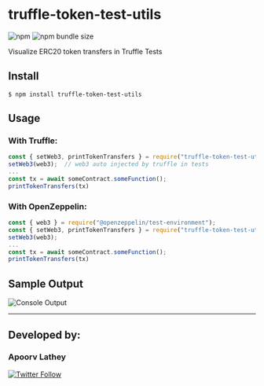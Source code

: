 # truffle-token-test-utils
![npm](https://img.shields.io/npm/v/truffle-token-test-utils)
![npm bundle size](https://img.shields.io/bundlephobia/min/truffle-token-test-utils)

Visualize ERC20 token transfers in Truffle Tests

## Install

```
$ npm install truffle-token-test-utils
```

## Usage
### With Truffle:

```js
const { setWeb3, printTokenTransfers } = require("truffle-token-test-utils");
setWeb3(web3);  // web3 auto injected by truffle in tests
...
const tx = await someContract.someFunction();
printTokenTransfers(tx)
```
### With OpenZeppelin:

```js
const { web3 } = require("@openzeppelin/test-environment");
const { setWeb3, printTokenTransfers } = require("truffle-token-test-utils");
setWeb3(web3);
...
const tx = await someContract.someFunction();
printTokenTransfers(tx)
```

## Sample Output
![Console Output](https://i.imgur.com/FTPduIH.png)

---
## Developed by:
### **Apoorv Lathey**
[![Twitter Follow](https://img.shields.io/twitter/follow/apoorvlathey?label=%40apoorvlathey&style=social)](https://twitter.com/apoorvlathey)
